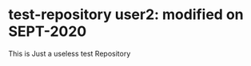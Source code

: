 test-repository
user2: modified on SEPT-2020
===============

This is Just a useless test Repository

